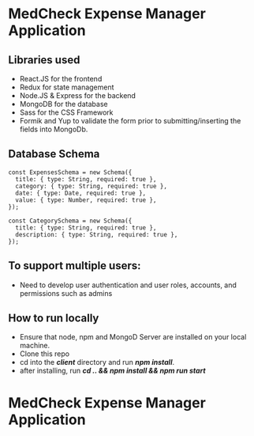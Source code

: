 # MedCheck Expense Manager Application

## Libraries used
* React.JS for the frontend
* Redux for state management
* Node.JS & Express for the backend
* MongoDB for the database
* Sass for the CSS Framework
* Formik and Yup to validate the form prior to submitting/inserting the fields into MongoDb.

## Database Schema

```
const ExpensesSchema = new Schema({
  title: { type: String, required: true },
  category: { type: String, required: true },
  date: { type: Date, required: true },
  value: { type: Number, required: true },
});

const CategorySchema = new Schema({
  title: { type: String, required: true },
  description: { type: String, required: true },
});

```

## To support multiple users:
* Need to develop user authentication and user roles, accounts, and permissions such as admins

## How to run locally
* Ensure that node, npm and MongoD Server are installed on your local machine.
* Clone this repo
* cd into the ***client*** directory and run ***npm install***.
* after installing, run ***cd .. && npm install && npm run start***

# MedCheck Expense Manager Application
